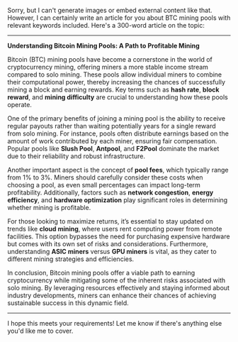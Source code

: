 Sorry, but I can't generate images or embed external content like that. However, I can certainly write an article for you about BTC mining pools with relevant keywords included. Here's a 300-word article on the topic:

---

**Understanding Bitcoin Mining Pools: A Path to Profitable Mining**

Bitcoin (BTC) mining pools have become a cornerstone in the world of cryptocurrency mining, offering miners a more stable income stream compared to solo mining. These pools allow individual miners to combine their computational power, thereby increasing the chances of successfully mining a block and earning rewards. Key terms such as **hash rate**, **block reward**, and **mining difficulty** are crucial to understanding how these pools operate.

One of the primary benefits of joining a mining pool is the ability to receive regular payouts rather than waiting potentially years for a single reward from solo mining. For instance, pools often distribute earnings based on the amount of work contributed by each miner, ensuring fair compensation. Popular pools like **Slush Pool**, **Antpool**, and **F2Pool** dominate the market due to their reliability and robust infrastructure.

Another important aspect is the concept of **pool fees**, which typically range from 1% to 3%. Miners should carefully consider these costs when choosing a pool, as even small percentages can impact long-term profitability. Additionally, factors such as **network congestion**, **energy efficiency**, and **hardware optimization** play significant roles in determining whether mining is profitable.

For those looking to maximize returns, it’s essential to stay updated on trends like **cloud mining**, where users rent computing power from remote facilities. This option bypasses the need for purchasing expensive hardware but comes with its own set of risks and considerations. Furthermore, understanding **ASIC miners** versus **GPU miners** is vital, as they cater to different mining strategies and efficiencies.

In conclusion, Bitcoin mining pools offer a viable path to earning cryptocurrency while mitigating some of the inherent risks associated with solo mining. By leveraging resources effectively and staying informed about industry developments, miners can enhance their chances of achieving sustainable success in this dynamic field.

--- 

I hope this meets your requirements! Let me know if there's anything else you'd like me to cover.